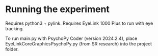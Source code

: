 # Running the experiment

Requires python3 + pylink. Requires EyeLink 1000 Plus to run with eye tracking.


To run main.py with PsychoPy Coder (version 2024.2.4), place EyeLinkCoreGraphicsPsychoPy.py (from SR research) into the project folder. 



